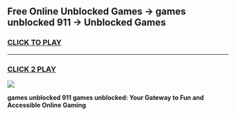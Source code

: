 
## Free Online Unblocked Games → games unblocked 911 → Unblocked Games
<h3>
<a href="https://premium.freeplayer.one?title=games_unblocked_911&ref=21F">CLICK TO PLAY</a></h3>
<hr>

<h3>
<a href="https://premium.freeplayer.one?title=games_unblocked_911&ref=21F">CLICK 2 PLAY</a>
  
</h3>

<a href="https://premium.freeplayer.one?title=games_unblocked_911&ref=21F/"><img src="https://clearcache.store/games.png"></a>


**games unblocked 911 games unblocked: Your Gateway to Fun and Accessible Online Gaming**
